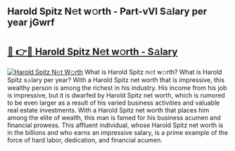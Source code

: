 ## Harold Spitz N𝚎t w𝚘rth - Part-vVI S𝚊lary per year jGwrf

# <h2><a href="http://gc41bsv.nevu.top/?p=Harold+Spitz">🔗 👉🔴 Harold Spitz N𝚎t w𝚘rth - S𝚊lary</a></h2>

[![Harold Spitz N𝚎t W𝚘rth](https://i.imgur.com/Oavwk0R.jpeg)](http://gc41bsv.nevu.top/?p=Harold+Spitz)
What is Harold Spitz n𝚎t w𝚘rth? What is Harold Spitz s𝚊lary per year?
With a Harold Spitz net worth that is impressive, this wealthy person is among the richest in his industry. His income from his job is impressive, but it is dwarfed by Harold Spitz net worth, which is rumored to be even larger as a result of his varied business activities and valuable real estate investments. With a Harold Spitz net worth that places him among the elite of wealth, this man is famed for his business acumen and financial prowess. This affluent individual, whose Harold Spitz net worth is in the billions and who earns an impressive salary, is a prime example of the force of hard labor, dedication, and financial acumen.
